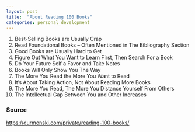 ```yaml
---
layout: post
title:  "About Reading 100 Books"
categories: personal_development
---
```


1. Best-Selling Books are Usually Crap
1. Read Foundational Books – Often Mentioned in The Bibliography Section
1. Good Books are Usually Hard to Get
1. Figure Out What You Want to Learn First, Then Search For a Book
1. Do Your Future Self a Favor and Take Notes
1. Books Will Only Show You The Way
1. The More You Read the More You Want to Read
1. It’s About Taking Action, Not About Reading More Books
1. The More You Read, The More You Distance Yourself From Others
1. The Intellectual Gap Between You and Other Increases


### Source
https://durmonski.com/private/reading-100-books/
